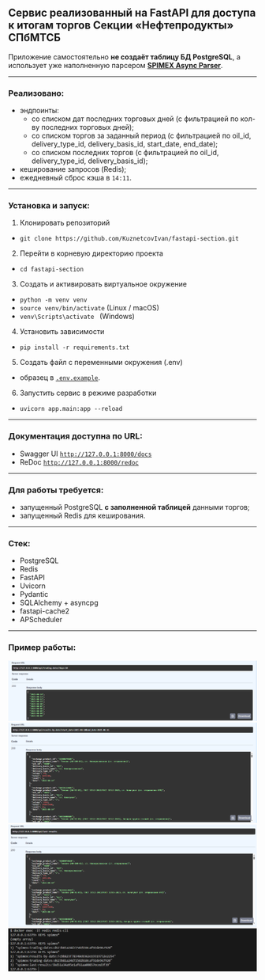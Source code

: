 ## Сервис реализованный на FastAPI для доступа к итогам торгов Секции «Нефтепродукты» СПбМТСБ
Приложение самостоятельно **не создаёт таблицу БД PostgreSQL**, а использует уже наполненную парсером [**SPIMEX Async Parser**](https://github.com/KuznetcovIvan/asyncio-section).

---

### Реализовано:
- эндпоинты:
    - со списком дат последних торговых дней (с фильтрацией по кол-ву последних торговых дней);
    - со списком торгов за заданный период (с фильтрацией по oil_id, delivery_type_id, delivery_basis_id, start_date, end_date);
    - со списком последних торгов (с фильтрацией по oil_id, delivery_type_id, delivery_basis_id);
- кеширование запросов (Redis);
- ежедневный сброс кэша в `14:11`.
---

### Установка и запуск:
1. Клонировать репозиторий 
- `git clone https://github.com/KuznetcovIvan/fastapi-section.git`
2. Перейти в корневую директорию проекта
- `cd fastapi-section`
3. Создать и активировать виртуальное окружение
- `python -m venv venv`
- `source venv/bin/activate`  (Linux / macOS)
- `venv\Scripts\activate `    (Windows)
4. Установить зависимости
- `pip install -r requirements.txt`
5. Создать файл с переменными окружения (.env)
- образец в [`.env.example`](.env.example).
6. Запустить сервис в режиме разработки
- `uvicorn app.main:app --reload`

---

### Документация доступна по URL:
- Swagger UI
[`http://127.0.0.1:8000/docs`](http://127.0.0.1:8000/docs)
- ReDoc
[`http://127.0.0.1:8000/redoc`](http://127.0.0.1:8000/redoc)

---

### Для работы требуется:
- запущенный PostgreSQL **с заполненной таблицей** данными торгов;
- запущенный Redis для кеширования.

---

### Стек:
- PostgreSQL  
- Redis  
- FastAPI  
- Uvicorn  
- Pydantic  
- SQLAlchemy + asyncpg  
- fastapi-cache2  
- APScheduler

---

### Пример работы:

![example](image/example_1.PNG)
![example](image/example_2.PNG)
![example](image/example_3.PNG)
![example](image/example_4.PNG)